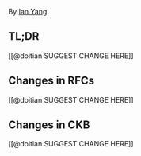 By [Ian Yang](https://github.com/doitian).

## TL;DR

[[@doitian SUGGEST CHANGE HERE]]

## Changes in RFCs

[[@doitian SUGGEST CHANGE HERE]]

## Changes in CKB

[[@doitian SUGGEST CHANGE HERE]]
